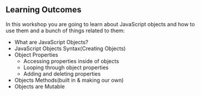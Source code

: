 ## Learning Outcomes

In this workshop you are going to learn about JavaScript objects and how to use them and a bunch of things related to them:

- What are JavaScript Objects?
- JavaScript Objects Syntax(Creating Objects)
- Object Properties
    - Accessing properties inside of objects
    - Looping through object properties
    - Adding and deleting properties
- Objects Methods(built in & making our own)
- Objects are Mutable
